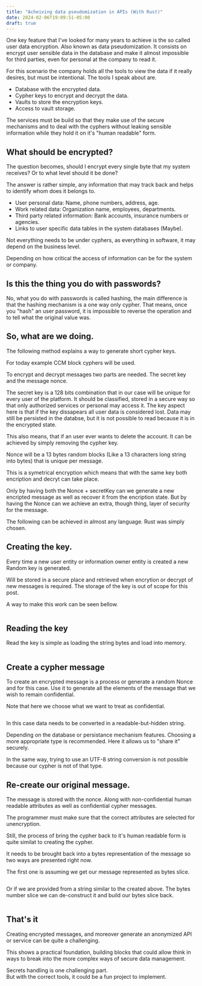 ```yaml
---
title: "Acheiving data pseudomization in APIs (With Rust)"
date: 2024-02-06T19:09:51-05:00
draft: true
---
```


One key feature that I've looked for many years to achieve is the so called user data encryption.
Also known as data pseudomization. It consists on encrypt user sensible data in the database and make
it almost impossible for third parties, even for personal at the company to read it. 

For this scenario the company holds all the tools to view the data if it really desires, but must be intentional.
The tools I speak about are.

 - Database with the encrypted data.
 - Cypher keys to encrypt and decrypt the data.
 - Vaults to store the encryption keys.
 - Access to vault storage. 

The services must be build so that they make use of the secure mechanisms and to deal with the cyphers without 
leaking sensible information while they hold it on it's "human readable" form.

## What should be encrypted?

The question becomes, should I encrypt every single byte that my system receives? Or to what level should it be done?

The answer is rather simple, any information that may track back and helps to identify whom does it belongs to.

- User personal data: Name, phone numbers, address, age.
- Work related data: Organization name, employees, departments.
- Third party related information: Bank accounts, insurance numbers or agencies. 
- Links to user specific data tables in the system databases (Maybe).

Not everything needs to be under cyphers, as everything in software, it may depend on the business level. 

Depending on how critical the access of information can be for the system or company.

## Is this the thing you do with passwords?

No, what you do with passwords is called hashing, the main difference is that the hashing mechanism is a one way only 
cypher. That means, once you "hash" an user password, it is impossible to reverse the operation and to tell what the 
original value was.

## So, what are we doing.

The following method explains a way to generate short cypher keys.

For today example CCM block cyphers will be used. 

To encrypt and decrypt messages two parts are needed. The secret key and the message nonce.

The secret key is a 128 bits combination that in our case will be unique for every user of the platform. 
It should be classified, stored in a secure way so that only authorized services or personal may access it. 
The key aspect here is that if the key dissapears all user data is considered lost. Data may still be persisted in
the databse, but it is not possible to read because it is in the encrypted state. 

This also means, that if an user ever wants to delete the account. It can be achieved by simply removing the cypher key.

Nonce will be a 13 bytes random blocks (Like a 13 characters long string into bytes) that is unique per message. 

This is a symetrical encryption which means that with the same key both encription and decryt can take place.

Only by having both the Nonce + secretKey can we generate a new encripted message as well as recover it from the 
encription state. But by having the Nonce can we achieve an extra, though thing, layer of security for the message.

The following can be achieved in almost any language. Rust was simply chosen.

## Creating the key.

Every time a new user entity or information owner entity is created a new Random key is generated.

Will be stored in a secure place and retrieved when encrytion or decrypt of new messages is required. The storage of
the key is out of scope for this post.

A way to make this work can be seen bellow.

```rust

```

## Reading the key

Read the key is simple as loading the string bytes and load into memory. 

```rust
```

## Create a cypher message

To create an encrypted message is a process or generate a random Nonce and for this case. Use it to generate all the 
elements of the message that we wish to remain confidential.

Note that here we choose what we want to treat as confidential.

```rust
```

In this case data needs to be converted in a readable-but-hidden string.

Depending on the database or persistance mechanism features. Choosing a more appropriate type is recommended. Here it
allows us to "share it" securely.

In the same way, trying to use an UTF-8 string conversion is not possible because our cypher is not of that type.

## Re-create our original message.

The message is stored with the nonce. Along with non-confidential human readable attributes as well as confidential
cypher messages.

The programmer must make sure that the correct attributes are selected for unencryption.

Still, the process of bring the cypher back to it's human readable form is quite similat to creating the cypher.

It needs to be brought back into a bytes representation of the message so two ways are presented right now.

The first one is assuming we get our message represented as bytes slice.

```rust 
```

Or if we are provided from a string similar to the created above. The bytes number slice we can de-construct it and 
build our bytes slice back.

```rust

```

## That's it

Creating encrypted messages, and moreover generate an anonymized API or service can be quite a challenging.

This shows a practical foundation, building blocks that could allow think in ways to break into the more complex ways
of secure data management.

Secrets handling is one challenging part.  
But with the correct tools, it could be a fun project to implement.


